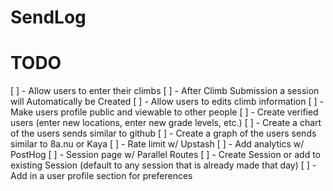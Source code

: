 # SendLog

# TODO

[ ] - Allow users to enter their climbs
[ ] - After Climb Submission a session will Automatically be Created
[ ] - Allow users to edits climb information
[ ] - Make users profile public and viewable to other people
[ ] - Create verified users (enter new locations, enter new grade levels, etc.)
[ ] - Create a chart of the users sends similar to github
[ ] - Create a graph of the users sends similar to 8a.nu or Kaya
[ ] - Rate limit w/ Upstash
[ ] - Add analytics w/ PostHog
[ ] - Session page w/ Parallel Routes
[ ] - Create Session or add to existing Session (default to any session that is already made that day)
[ ] - Add in a user profile section for preferences
